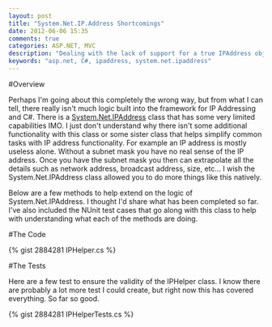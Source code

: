 ```yaml
---
layout: post
title: "System.Net.IP.Address Shortcomings"
date: 2012-06-06 15:35
comments: true
categories: ASP.NET, MVC
description: "Dealing with the lack of support for a true IPAddress object within .NET"
keywords: "asp.net, C#, ipaddress, system.net.ipaddress" 
---
```


#Overview

Perhaps I'm going about this completely the wrong way, but from what I can tell, there really isn't much logic built into the framework for IP Addressing and C#. There is a [System.Net.IPAddress](http://msdn.microsoft.com/en-us/library/system.net.ipaddress.aspx) class that has some very limited capabilities IMO. I just don't understand why there isn't some additional functionality with this class or some sister class that helps simplify common tasks with IP address functionality. For example an IP address is mostly useless alone. Without a subnet mask you have no real sense of the IP address. Once you have the subnet mask you then can extrapolate all the details such as network address, broadcast address, size, etc... I wish the System.Net.IPAddress class allowed you to do more things like this natively.

Below are a few methods to help extend on the logic of System.Net.IPAddress. I thought I'd share what has been completed so far. I've also included the NUnit test cases that go along with this class to help with understanding what each of the methods are doing.

#The Code

{% gist 2884281 IPHelper.cs %}

#The Tests

Here are a few test to ensure the validity of the IPHelper class. I know there are probably a lot more test I could create, but right now this has covered everything. So far so good.

{% gist 2884281 IPHelperTests.cs %}